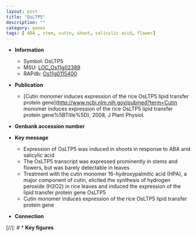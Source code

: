 ```yaml
---
layout: post
title: "OsLTP5"
description: ""
category: genes
tags: [ ABA , stem, cutin, shoot, salicylic acid, flower]
---
```


* **Information**  
    + Symbol: OsLTP5  
    + MSU: [LOC_Os11g02389](http://rice.uga.edu/cgi-bin/ORF_infopage.cgi?orf=LOC_Os11g02389)  
    + RAPdb: [Os11g0115400](https://rapdb.dna.affrc.go.jp/locus/?name=Os11g0115400)  

* **Publication**  
    + [Cutin monomer induces expression of the rice OsLTP5 lipid transfer protein gene](http://www.ncbi.nlm.nih.gov/pubmed?term=Cutin monomer induces expression of the rice OsLTP5 lipid transfer protein gene%5BTitle%5D), 2008, J Plant Physiol.

* **Genbank accession number**  

* **Key message**  
    + Expression of OsLTP5 was induced in shoots in response to ABA and salicylic acid
    + The OsLTP5 transcript was expressed prominently in stems and flowers, but was barely detectable in leaves
    + Treatment with the cutin monomer 16-hydroxypalmitic acid (HPA), a major component of cutin, elicited the synthesis of hydrogen peroxide (H2O2) in rice leaves and induced the expression of the lipid transfer protein gene OsLTP5
    + Cutin monomer induces expression of the rice OsLTP5 lipid transfer protein gene

* **Connection**  

[//]: # * **Key figures**  


